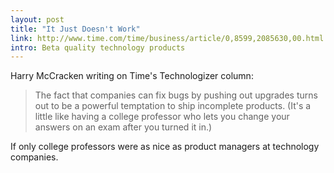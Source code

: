 ```yaml
---
layout: post
title: "It Just Doesn't Work"
link: http://www.time.com/time/business/article/0,8599,2085630,00.html
intro: Beta quality technology products
---
```

Harry McCracken writing on Time's Technologizer column:
>The fact that companies can fix bugs by pushing out upgrades turns out to be a powerful temptation to ship incomplete products. (It's a little like having a college professor who lets you change your answers on an exam after you turned it in.)

If only college professors were as nice as product managers at technology companies.